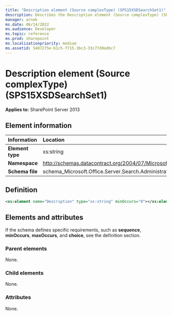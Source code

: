```yaml
---
title: "Description element (Source complexType) (SPS15XSDSearchSet1)"
description: Describes the Description element (Source complexType) (SPS15XSDSearchSet1) and provides the element information, a definition, and the elements and attributes.
manager: arnek
ms.date: 06/14/2022
ms.audience: Developer
ms.topic: reference
ms.prod: sharepoint
ms.localizationpriority: medium
ms.assetid: 5407275e-b1c5-f715-3bc3-33c77d9edbc7
---
```


# Description element (Source complexType) (SPS15XSDSearchSet1)

**Applies to:** SharePoint Server 2013
  
## Element information

|Information|Location|
|:-----|:-----|
|**Element type** |xs:string |
|**Namespace** |http://schemas.datacontract.org/2004/07/Microsoft.Office.Server.Search.Administration.Query |
|**Schema file** |schema_Microsoft.Office.Server.Search.Administration.Query.xsd |
   
## Definition

```XML
<xs:element name="Description" type="xs:string" minOccurs="0"></xs:element>

```

## Elements and attributes

If the schema defines specific requirements, such as **sequence**, **minOccurs**, **maxOccurs**, and **choice**, see the definition section. 
  
### Parent elements

None.
  
### Child elements

None.
  
### Attributes

None.
  

